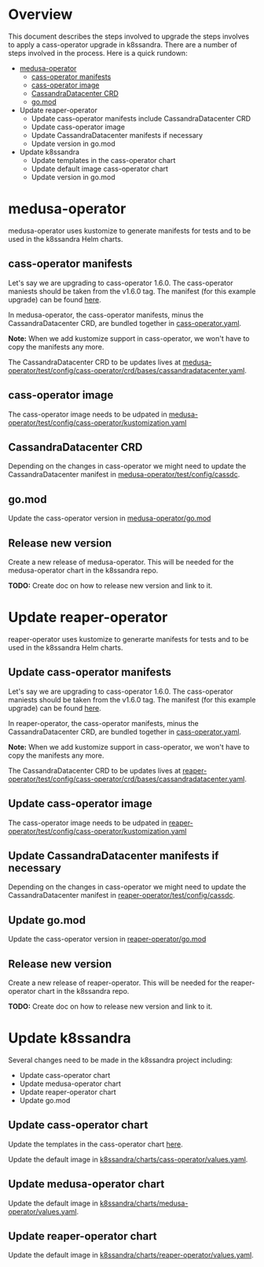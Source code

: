 # Overview
This document describes the steps involved to upgrade the steps involves to apply a cass-operator upgrade in k8ssandra. There are a number of steps involved in the process. Here is a quick rundown:

* [medusa-operator](#medusa-operator)
  * [cass-operator manifests](#cass-operator-manifests)
  * [cass-operator image](#cass-operator-image)
  * [CassandraDatacenter CRD](#cassandradatacenter-crd)
  * [go.mod](#gomod)
* Update reaper-operator
  * Update cass-operator manifests include CassandraDatacenter CRD
  * Update cass-operator image
  * Update CassandraDatacenter manifests if necessary
  * Update version in go.mod
* Update k8ssandra
  * Update templates in the cass-operator chart
  * Update default image cass-operator chart
  * Update version in go.mod 


# medusa-operator
medusa-operator uses kustomize to generate manifests for tests and to be used in the k8ssandra Helm charts.

## cass-operator manifests
Let's say we are upgrading to cass-operator 1.6.0. The cass-operator maniests should be taken from the v1.6.0 tag. The manifest (for this example upgrade) can be found [here](https://github.com/datastax/cass-operator/tree/v1.6.0/operator/deploy).

In medusa-operator, the cass-operator manifests, minus the CassandraDatacenter CRD, are bundled together in [cass-operator.yaml](https://github.com/k8ssandra/medusa-operator/blob/master/test/config/cass-operator/cass-operator.yaml).

**Note:** When we add kustomize support in cass-operator, we won't have to copy the manifests any more.

The CassandraDatacenter CRD to be updates lives at [medusa-operator/test/config/cass-operator/crd/bases/cassandradatacenter.yaml](https://github.com/k8ssandra/medusa-operator/blob/master/test/config/cass-operator/crd/bases/cassandradatacenter.yaml).

## cass-operator image
The cass-operator image needs to be udpated in [medusa-operator/test/config/cass-operator/kustomization.yaml](https://github.com/k8ssandra/medusa-operator/blob/master/test/config/cass-operator/kustomization.yaml)

## CassandraDatacenter CRD
Depending on the changes in cass-operator we might need to update the CassandraDatacenter manifest in [medusa-operator/test/config/cassdc](https://github.com/k8ssandra/medusa-operator/tree/master/test/config/cassdc).

## go.mod
Update the cass-operator version in [medusa-operator/go.mod](https://github.com/k8ssandra/medusa-operator/blob/master/go.mod)

## Release new version
Create a new release of medusa-operator. This will be needed for the medusa-operator chart in the k8ssandra repo.

**TODO:** Create doc on how to release new version and link to it.

# Update reaper-operator
reaper-operator uses kustomize to generarte manifests for tests and to be used in the k8ssandra Helm charts.

## Update cass-operator manifests
Let's say we are upgrading to cass-operator 1.6.0. The cass-operator maniests should be taken from the v1.6.0 tag. The manifest (for this example upgrade) can be found [here](https://github.com/datastax/cass-operator/tree/v1.6.0/operator/deploy).

In reaper-operator, the cass-operator manifests, minus the CassandraDatacenter CRD, are bundled together in [cass-operator.yaml](https://github.com/k8ssandra/reaper-operator/blob/master/test/config/cass-operator/cass-operator.yaml).

**Note:** When we add kustomize support in cass-operator, we won't have to copy the manifests any more.

The CassandraDatacenter CRD to be updates lives at [reaper-operator/test/config/cass-operator/crd/bases/cassandradatacenter.yaml](https://github.com/k8ssandra/reaper-operator/blob/master/test/config/cass-operator/crd/bases/cassandradatacenter.yaml).

## Update cass-operator image
The cass-operator image needs to be udpated in [reaper-operator/test/config/cass-operator/kustomization.yaml](https://github.com/k8ssandra/reaper-operator/blob/master/test/config/cass-operator/kustomization.yaml)

## Update CassandraDatacenter manifests if necessary
Depending on the changes in cass-operator we might need to update the CassandraDatacenter manifest in [reaper-operator/test/config/cassdc](https://github.com/k8ssandra/reaper-operator/tree/master/test/config/cassdc).

## Update go.mod
Update the cass-operator version in [reaper-operator/go.mod](https://github.com/k8ssandra/reaper-operator/blob/master/go.mod)

## Release new version
Create a new release of reaper-operator. This will be needed for the reaper-operator chart in the k8ssandra repo.

**TODO:** Create doc on how to release new version and link to it.

# Update k8ssandra
Several changes need to be made in the k8ssandra project including:

* Update cass-operator chart
* Update medusa-operator chart
* Update reaper-operator chart
* Update go.mod

## Update cass-operator chart
Update the templates in the cass-operator chart [here](https://github.com/k8ssandra/k8ssandra/tree/main/charts/cass-operator).

Update the default image in [k8ssandra/charts/cass-operator/values.yaml](https://github.com/k8ssandra/k8ssandra/blob/main/charts/cass-operator/values.yaml).

## Update medusa-operator chart
Update the default image in [k8ssandra/charts/medusa-operator/values.yaml](https://github.com/k8ssandra/k8ssandra/blob/main/charts/medusa-operator/values.yaml).

## Update reaper-operator chart
Update the default image in [k8ssandra/charts/reaper-operator/values.yaml](https://github.com/k8ssandra/k8ssandra/blob/main/charts/reaper-operator/values.yaml).
